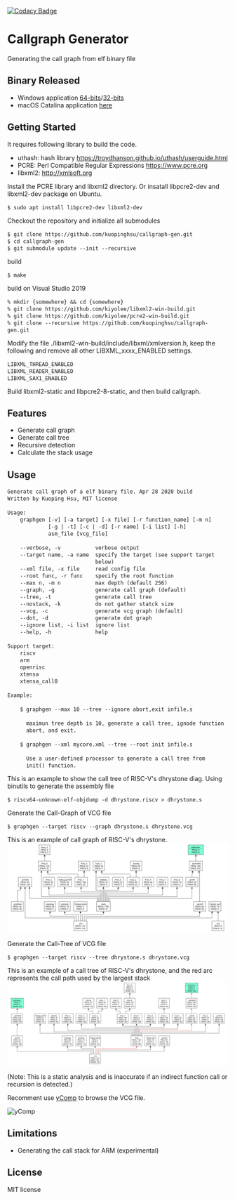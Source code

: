 [![Codacy Badge](https://api.codacy.com/project/badge/Grade/8852412d15834d758ec5bd08f90db132)](https://www.codacy.com/manual/kuopinghsu/callgraph-gen?utm_source=github.com&amp;utm_medium=referral&amp;utm_content=kuopinghsu/callgraph-gen&amp;utm_campaign=Badge_Grade)

# Callgraph Generator

Generating the call graph from elf binary file

## Binary Released

*   Windows application <A Href="https://github.com/kuopinghsu/callgraph-gen/blob/master/release/graphgen.win64.tar.bz2">64-bits</A>/<A Href="https://github.com/kuopinghsu/callgraph-gen/blob/master/release/graphgen.win32.tar.bz2">32-bits</A>
*   macOS Catalina application <A Href="https://github.com/kuopinghsu/callgraph-gen/blob/master/release/graphgen.macos.tar.bz2">here</A>

## Getting Started

It requires following library to build the code.

*   uthash: hash library <https://troydhanson.github.io/uthash/userguide.html>
*   PCRE: Perl Compatible Regular Expressions <https://www.pcre.org>
*   libxml2: <http://xmlsoft.org>

Install the PCRE library and libxml2 directory. Or insatall libpcre2-dev and libxml2-dev package on Ubuntu.

```text
$ sudo apt install libpcre2-dev libxml2-dev
```

Checkout the repository and initialize all submodules

```text
$ git clone https://github.com/kuopinghsu/callgraph-gen.git
$ cd callgraph-gen
$ git submodule update --init --recursive
```

build

```text
$ make
```

build on Visual Studio 2019

```text
% mkdir {somewhere} && cd {somewhere}
% git clone https://github.com/kiyolee/libxml2-win-build.git
% git clone https://github.com/kiyolee/pcre2-win-build.git
% git clone --recursive https://github.com/kuopinghsu/callgraph-gen.git
```

Modify the file ./libxml2-win-build/include/libxml/xmlversion.h, keep
the following and remove all other LIBXML_xxxx_ENABLED settings.

```text
LIBXML_THREAD_ENABLED
LIBXML_READER_ENABLED
LIBXML_SAX1_ENABLED
```

Build libxml2-static and libpcre2-8-static, and then build callgraph.

## Features

*   Generate call graph
*   Generate call tree
*   Recursive detection
*   Calculate the stack usage

## Usage
```text
Generate call graph of a elf binary file. Apr 28 2020 build
Written by Kuoping Hsu, MIT license

Usage:
    graphgen [-v] [-a target] [-x file] [-r function_name] [-m n]
             [-g | -t] [-c | -d] [-r name] [-i list] [-h]
             asm_file [vcg_file]

    --verbose, -v           verbose output
    --target name, -a name  specify the target (see support target
                            below)
    --xml file, -x file     read config file
    --root func, -r func    specify the root function
    --max n, -m n           max depth (default 256)
    --graph, -g             generate call graph (default)
    --tree, -t              generate call tree
    --nostack, -k           do not gather statck size
    --vcg, -c               generate vcg graph (default)
    --dot, -d               generate dot graph
    --ignore list, -i list  ignore list
    --help, -h              help

Support target:
    riscv
    arm
    openrisc
    xtensa
    xtensa_call0

Example:

    $ graphgen --max 10 --tree --ignore abort,exit infile.s

      maximun tree depth is 10, generate a call tree, ignode function
      abort, and exit.

    $ graphgen --xml mycore.xml --tree --root init infile.s

      Use a user-defined processor to generate a call tree from
      init() function.

```

This is an example to show the call tree of RISC-V's dhrystone diag. Using binutils to generate the assembly file

```text
$ riscv64-unknown-elf-objdump -d dhrystone.riscv > dhrystone.s
```

Generate the Call-Graph of VCG file

```text
$ graphgen --target riscv --graph dhrystone.s dhrystone.vcg
```

This is an example of call graph of RISC-V's dhrystone.<br>
<img src="https://github.com/kuopinghsu/callgraph/blob/master/images/dhrystone-callgraph.svg" alt="Dhrystone Call Graph" width=640>

Generate the Call-Tree of VCG file

```text
$ graphgen --target riscv --tree dhrystone.s dhrystone.vcg
```

This is an example of a call tree of RISC-V's dhrystone, and the red arc represents the call path used by the largest stack<br>
<img src="https://github.com/kuopinghsu/callgraph/blob/master/images/dhrystone-calltree.svg" alt="Dhrystone Call Tree" width=640>

(Note: This is a static analysis and is inaccurate if an indirect function call or recursion is detected.)

Recomment use <A Href="https://pp.ipd.kit.edu/firm/yComp.html">yComp</A> to browse the VCG file.<br>

<img src="https://github.com/kuopinghsu/callgraph/blob/master/images/yComp.png" alt="yComp">

## Limitations

*   Generating the call stack for ARM (experimental)

## License
MIT license
